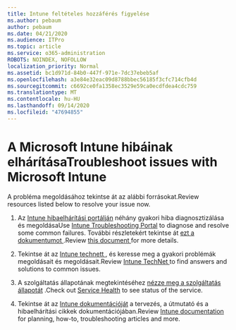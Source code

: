 ```yaml
---
title: Intune feltételes hozzáférés figyelése
ms.author: pebaum
author: pebaum
ms.date: 04/21/2020
ms.audience: ITPro
ms.topic: article
ms.service: o365-administration
ROBOTS: NOINDEX, NOFOLLOW
localization_priority: Normal
ms.assetid: bc1d971d-84b0-447f-971e-7dc37ebeb5af
ms.openlocfilehash: a3e84e32eac09d8788bbec56185f3cfc714cfb4d
ms.sourcegitcommit: c6692ce0fa1358ec3529e59ca0ecdfdea4cdc759
ms.translationtype: MT
ms.contentlocale: hu-HU
ms.lasthandoff: 09/14/2020
ms.locfileid: "47694855"
---
```

# <a name="troubleshoot-issues-with-microsoft-intune"></a><span data-ttu-id="29b83-102">A Microsoft Intune hibáinak elhárítása</span><span class="sxs-lookup"><span data-stu-id="29b83-102">Troubleshoot issues with Microsoft Intune</span></span>

<span data-ttu-id="29b83-103">A probléma megoldásához tekintse át az alábbi forrásokat.</span><span class="sxs-lookup"><span data-stu-id="29b83-103">Review resources listed below to resolve your issue now.</span></span>
  
1. <span data-ttu-id="29b83-104">Az [Intune hibaelhárítási portálján](https://devicemanagement.microsoft.com/#blade/Microsoft_Intune_DeviceSettings/TroubleshootBlade) néhány gyakori hiba diagnosztizálása és megoldása</span><span class="sxs-lookup"><span data-stu-id="29b83-104">Use [Intune Troubleshooting Portal](https://devicemanagement.microsoft.com/#blade/Microsoft_Intune_DeviceSettings/TroubleshootBlade) to diagnose and resolve some common failures.</span></span> <span data-ttu-id="29b83-105">További részletekért tekintse át [ezt a dokumentumot ](https://docs.microsoft.com/intune/help-desk-operators).</span><span class="sxs-lookup"><span data-stu-id="29b83-105">Review [this document ](https://docs.microsoft.com/intune/help-desk-operators)for more details.</span></span>
    
2. <span data-ttu-id="29b83-106">Tekintse át az [Intune technett ](https://social.technet.microsoft.com/forums/home?forum=microsoftintuneprod), és keresse meg a gyakori problémák megoldásait és megoldásait.</span><span class="sxs-lookup"><span data-stu-id="29b83-106">Review [Intune TechNet ](https://social.technet.microsoft.com/forums/home?forum=microsoftintuneprod)to find answers and solutions to common issues.</span></span>
    
3. <span data-ttu-id="29b83-107">A szolgáltatás állapotának megtekintéséhez [nézze meg a szolgáltatás állapotát](https://portal.office.com/AdminPortal/Home#/servicehealth) .</span><span class="sxs-lookup"><span data-stu-id="29b83-107">Check out [Service Health](https://portal.office.com/AdminPortal/Home#/servicehealth) to see status of the service.</span></span> 
    
4. <span data-ttu-id="29b83-108">Tekintse át az [Intune dokumentációját](https://docs.microsoft.com/intune/) a tervezés, a útmutató és a hibaelhárítási cikkek dokumentációjában.</span><span class="sxs-lookup"><span data-stu-id="29b83-108">Review [Intune documentation](https://docs.microsoft.com/intune/) for planning, how-to, troubleshooting articles and more.</span></span> 
    

